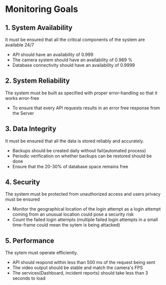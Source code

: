 # Monitoring Goals

## 1. System Availability
It must be ensured that all the critical components of the system are available 24/7
- API should have an availability of 0.999
- The camera system should have an availability of 0.989 %
- Database connectivity should have an availability of 0.9999

## 2. System Reliability
The system must be built as specified with proper error-handling so that it works error-free
- To ensure that every API requests results in an error free response from the Server

## 3. Data Integrity
It must be ensured that all the data is stored reliably and accurately.
- Backups should be created daily without fail(automated process)
- Periodic verification on whether backups can be restored should be done
- Ensure that the 20-30% of database space remains free

## 4. Security
The system must be protected from unauthorized access and users privacy must be ensured
- Monitor the geographical location of the login attempt as a login attempt coming from an unusual location could pose a security risk
- Count the failed login attempts (multiple failed login attempts in a small time-frame could mean the sytem is being attacked)

## 5. Performance
The sytem must operate efficiently.
- API should respond within less than 500 ms of the request being sent
- The video output should be stable and match the camera's FPS
- The services(Dashboard, incident reports) should take less than 3 seconds to load
